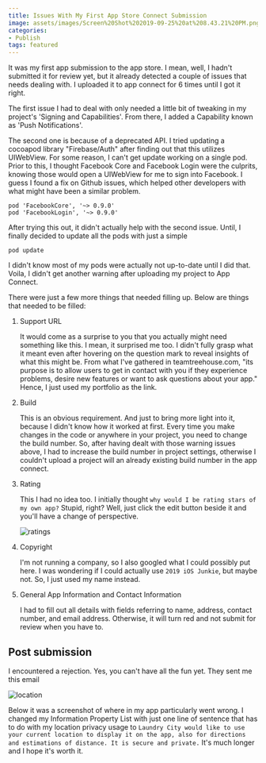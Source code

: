 ```yaml
---
title: Issues With My First App Store Connect Submission
image: assets/images/Screen%20Shot%202019-09-25%20at%208.43.21%20PM.png
categories:
- Publish
tags: featured
---
```


It was my first app submission to the app store. I mean, well, I hadn't submitted it for review yet, but it already detected a couple of issues that needs dealing with. I uploaded it to app connect for 6 times until I got it right. 

The first issue I had to deal with only needed a little bit of tweaking in my project's 'Signing and Capabilities'. From there, I added a Capability known as 'Push Notifications'.

The second one is because of a deprecated API. I tried updating a cocoapod library "Firebase/Auth" after finding out that this utilizes UIWebView. For some reason, I can't get update working on a single pod. Prior to this, I thought Facebook Core and Facebook Login were the culprits, knowing those would open a UIWebView for me to sign into Facebook. I guess I found a fix on Github issues, which helped other developers with what might have been a similar problem.

```
pod 'FacebookCore', '~> 0.9.0'
pod 'FacebookLogin', '~> 0.9.0'
```

After trying this out, it didn't actually help with the second issue. Until, I finally decided to  update all the pods with just a simple
```
pod update
```

I didn't know most of my pods were actually not up-to-date until I did that. Voila, I didn't get another warning after uploading my project to App Connect. 

There were just a few more things that needed filling up. Below are things that needed to be filled:

1. Support URL
	
	It would come as a surprise to you that you actually might need something like this. I mean, it surprised me too. I didn't fully grasp what it meant even after  hovering on the question mark to reveal insights of what this might be. From what I've gathered in teamtreehouse.com, "its purpose is to allow users to get in contact with you if they experience problems, desire new features or want to ask questions about your app." Hence, I just used my portfolio as the link.
	
2. Build
  
	This is an obvious requirement. And just to bring more light into it, because I didn't know how it worked at first. Every time you make changes in the code or anywhere in your project, you need to change the build number. So, after having dealt with those warning issues above, I had to increase the build number in project settings, otherwise I couldn't upload a project will an already existing build number in the app connect.

3. Rating

	This I had no idea too. I initially thought `why would I be rating stars of my own app?` Stupid, right? Well, just click the edit button beside it and you'll have a change of perspective.

 	![ratings](/blog/assets/images/Screen%20Shot%202019-09-27%20at%204.09.36%20PM.png)
	
4. Copyright

	I'm not running a company, so I also googled what I could possibly put here. I was wondering if I could actually use `2019 iOS Junkie`, but maybe not. So, I just used my name instead. 
	
5. General App Information and Contact Information

	I had to fill out all details with fields referring to name, address, contact number, and email address. Otherwise, it will turn red and not submit for review when you have to.
	
## Post submission

I encountered a rejection. Yes, you can't have all the fun yet. They sent me this email

![location](/blog/assets/images/Screen%20Shot%202019-09-27%20at%2010.45.05%20AM.png)

Below it was a screenshot of where in my app particularly went wrong. I changed my Information Property List with just one line of sentence that has to do with my location privacy usage to `Laundry City would like to use your current location to display it on the app, also for directions and estimations of distance. It is secure and private.` It's much longer and I hope it's worth it.